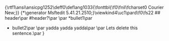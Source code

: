 {\rtf1\ansi\ansicpg1252\deff0\deflang1033{\fonttbl{\f0\fnil\fcharset0 Courier New;}}
{\*\generator Msftedit 5.41.21.2510;}\viewkind4\uc1\pard\f0\fs22 ## header\par
#header?\par
\par
*bullet1\par
* bullet2\par
\par
yadda yadda yadda\par
\par
Lets delete this sentence.\par
}
 